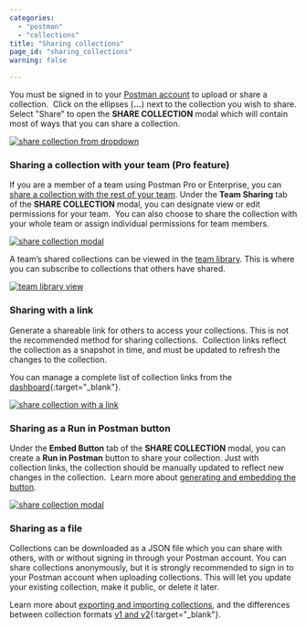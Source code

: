 ```yaml
---
categories:
  - "postman"
  - "collections"
title: "Sharing collections"
page_id: "sharing_collections"
warning: false

---
```


You must be signed in to your [Postman account](/docs/postman/launching_postman/postman_account) to upload or share a collection.  Click on the ellipses (**...**) next to the collection you wish to share. Select "Share" to open the **SHARE COLLECTION** modal which will contain most of ways that you can share a collection.

[![share collection from dropdown](https://s3.amazonaws.com/postman-static-getpostman-com/postman-docs/WS-sharing-collection.png)](https://s3.amazonaws.com/postman-static-getpostman-com/postman-docs/WS-sharing-collection.png)

### Sharing a collection with your team (Pro feature)

If you are a member of a team using Postman Pro or Enterprise, you can [share a collection with the rest of your team](/docs/postman/team_library/sharing#sharing-collections). Under the **Team Sharing** tab of the **SHARE COLLECTION** modal, you can designate view or edit permissions for your team.  You can also choose to share the collection with your whole team or assign individual permissions for team members. 

[![share collection modal](https://s3.amazonaws.com/postman-static-getpostman-com/postman-docs/WS-sharing-collection-team1-p2.png)](https://s3.amazonaws.com/postman-static-getpostman-com/postman-docs/WS-sharing-collection-team1-p2.png)

A team’s shared collections can be viewed in the [team library](/docs/postman/team_library/sharing). This is where you can subscribe to collections that others have shared.

[![team library view](https://s3.amazonaws.com/postman-static-getpostman-com/postman-docs/WS-appView.png)](https://s3.amazonaws.com/postman-static-getpostman-com/postman-docs/WS-appView.png)

### Sharing with a link

Generate a shareable link for others to access your collections. This is not the recommended method for sharing collections.  Collection links reflect the collection as a snapshot in time, and must be updated to refresh the changes to the collection.

You can manage a complete list of collection links from the [dashboard]({{site.pm.gs}}/dashboard/collections/links){:target="_blank"}.

[![share collection with a link](https://s3.amazonaws.com/postman-static-getpostman-com/postman-docs/58564829.png)](https://s3.amazonaws.com/postman-static-getpostman-com/postman-docs/58564829.png)

### Sharing as a Run in Postman button

Under the **Embed Button** tab of the **SHARE COLLECTION** modal, you can create a **Run in Postman** button to share your collection. Just with collection links, the collection should be manually updated to reflect new changes in the collection.  Learn more about [generating and embedding the button](/docs/postman_for_publishers/run_button/creating_run_button).

[![share collection modal](https://s3.amazonaws.com/postman-static-getpostman-com/postman-docs/58564746.png)](https://s3.amazonaws.com/postman-static-getpostman-com/postman-docs/58564746.png)

### Sharing as a file

Collections can be downloaded as a JSON file which you can share with others, with or without signing in through your Postman account. You can share collections anonymously, but it is strongly recommended to sign in to your Postman account when uploading collections. This will let you update your existing collection, make it public, or delete it later.

Learn more about [exporting and importing collections](/docs/postman/collections/data_formats), and the differences between collection formats [v1 and v2](http://blog.getpostman.com/2015/06/05/travelogue-of-postman-collection-format-v2/){:target="_blank"}.
